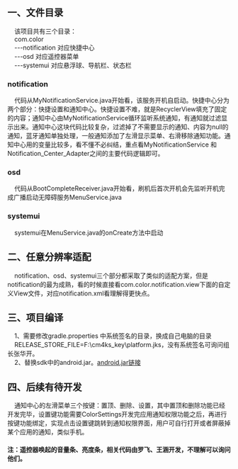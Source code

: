 ## 一、文件目录  
&nbsp;&nbsp;&nbsp;&nbsp;该项目共有三个目录：    
&nbsp;&nbsp;&nbsp;&nbsp;com.color  
&nbsp;&nbsp;&nbsp;&nbsp;---notification 对应快捷中心  
&nbsp;&nbsp;&nbsp;&nbsp;---osd  对应遥控器菜单  
&nbsp;&nbsp;&nbsp;&nbsp;---systemui  对应悬浮球、导航栏、状态栏  


### notification  
&nbsp;&nbsp;&nbsp;&nbsp;代码从MyNotificationService.java开始看，该服务开机自启动。快捷中心分为两个部分：快捷设置和通知中心。快捷设置不难，就是RecyclerView填充了固定的内容；通知中心由MyNotificationService循环监听系统通知，有通知就过滤显示出来。通知中心这块代码比较复杂，过滤掉了不需要显示的通知、内容为null的通知，蓝牙通知单独处理，一般通知添加了左滑显示菜单、右滑移除通知功能。通知中心用的变量比较多，看不懂不必纠结，重点看MyNotificationService 和 Notification_Center_Adapter之间的主要代码逻辑即可。  
   


### osd  
&nbsp;&nbsp;&nbsp;&nbsp;代码从BootCompleteReceiver.java开始看，刷机后首次开机会先监听开机完成广播启动无障碍服务MenuService.java


### systemui  
&nbsp;&nbsp;&nbsp;&nbsp;systemui在MenuService.java的onCreate方法中启动


## 二、任意分辨率适配
&nbsp;&nbsp;&nbsp;&nbsp;notification、osd、systemui三个部分都采取了类似的适配方案，但是notification的最为成熟，看的时候直接看com.color.notification.view下面的自定义View文件，对应notification.xml看理解得更快点。


## 三、项目编译  
&nbsp;&nbsp;&nbsp;&nbsp;1、需要修改gradle.properties 中系统签名的目录，换成自己电脑的目录  
&nbsp;&nbsp;&nbsp;&nbsp;RELEASE_STORE_FILE=F\:\\cm4ks_key\\platform.jks，没有系统签名可询问组长张华开。  
&nbsp;&nbsp;&nbsp;&nbsp;2、替换sdk中的android.jar。[android.jar链接](https://drive.weixin.qq.com/s?k=ABoA9QdVAGECrT6LEt)


## 四、后续有待开发
&nbsp;&nbsp;&nbsp;&nbsp;通知中心的左滑菜单三个按键：置顶、删除、设置，其中置顶和删除功能已经开发完毕，设置键功能需要ColorSettings开发完应用通知权限功能之后，再进行按键功能绑定，实现点击设置键跳转到通知权限界面，用户可自行打开或者屏蔽掉某个应用的通知，类似手机。


#### 注：遥控器唤起的音量条、亮度条，相关代码由罗飞、王涵开发，不理解可以询问他们。


